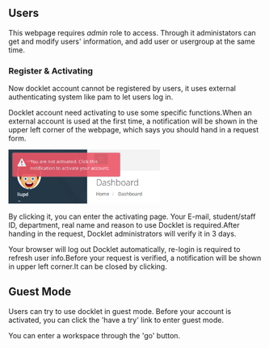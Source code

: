 ## Users ##

This webpage requires *admin* role to access.
Through it administators can get and modify users' information,
and add user or usergroup at the same time.



### Register & Activating ###
Now docklet account cannot be registered by users, it uses external authenticating system like pam to let users log in.

Docklet account need activating to use some specific functions.When an external account is used at the first time, a notification will be shown in the upper left corner of the webpage, which says you should hand in a request form.

<img src="../images/user_init.png" width="300" alt="add workspace">

By clicking it, you can enter the activating page. Your E-mail, student/staff ID, department, real name and reason to use Docklet is required.After handing in the request, Docklet administrators will verify it in 3 days.

Your browser will log out Docklet automatically, re-login is required to refresh user info.Before your request is verified, a notification will be shown in upper left corner.It can be closed by clicking.

## Guest Mode ##
Users can try to use docklet in guest mode. Before your account is activated, you can click the 'have a try' link to enter guest mode.

You can enter a workspace through the 'go' button.
